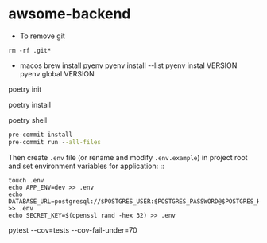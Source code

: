 # awsome-backend

- To remove git

```git
rm -rf .git*
```

- macos
  brew install pyenv
  pyenv install --list
  pyenv instal VERSION
  pyenv global VERSION

poetry init

poetry install

poetry shell

```cmd
pre-commit install
pre-commit run --all-files
```

Then create `.env` file (or rename and modify `.env.example`) in project root and set environment variables for application: ::

    touch .env
    echo APP_ENV=dev >> .env
    echo DATABASE_URL=postgresql://$POSTGRES_USER:$POSTGRES_PASSWORD@$POSTGRES_HOST:$POSTGRES_PORT/$POSTGRES_DB >> .env
    echo SECRET_KEY=$(openssl rand -hex 32) >> .env

pytest --cov=tests --cov-fail-under=70
